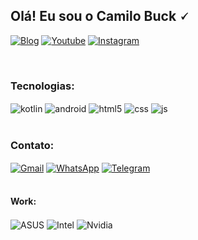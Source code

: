## Olá! Eu sou o Camilo Buck 🗸

[![Blog](https://img.shields.io/website?label=canecadumilo.com&style=for-the-badge&url=https://canecadumilo.com/)]("")
[![Youtube](https://img.shields.io/badge/YouTube-FF0000?style=for-the-badge&logo=youtube&logoColor=white)](https://youtube.com/@iasdmilo?si=kbF1sPxifArNEwTV)
[![Instagram](https://img.shields.io/badge/Instagram-E4405F?style=for-the-badge&logo=instagram&logoColor=white)](https://instagram.com/canecadumilo)

<br/>

### Tecnologias:
<div style="display: inline_block">
<img align="center" alt="kotlin" src="https://img.shields.io/badge/Kotlin-0095D5?&style=for-the-badge&logo=kotlin&logoColor=white" />
<img align="center" alt="android" src="https://img.shields.io/badge/Android-3DDC84?style=for-the-badge&logo=android&logoColor=white" />
  <img align="center" alt="html5" src="https://img.shields.io/badge/HTML5-E34F26?style=for-the-badge&logo=html5&logoColor=white" />
  <img align="center" alt="css" src="https://img.shields.io/badge/CSS3-1572B6?style=for-the-badge&logo=css3&logoColor=white" />
  <img align="center" alt="js" src="https://img.shields.io/badge/JavaScript-F7DF1E?style=for-the-badge&logo=javascript&logoColor=black" />
</div>
<br/>

### Contato:
<div style="display: inline_block">
<a href="mailto:camilobuck@gmail.com"><img align="center" alt="Gmail" src="https://img.shields.io/badge/Gmail-D14836?style=for-the-badge&logo=gmail&logoColor=white" ></a>
<a href="https://wa.me/+5547991086060"><img align="center" alt="WhatsApp" src="https://img.shields.io/badge/WhatsApp-25D366?style=for-the-badge&logo=whatsapp&logoColor=white" ></a>
<a href="https://t.me/camilobuck"><img align="center" alt="Telegram" src="https://img.shields.io/badge/Telegram-2CA5E0?style=for-the-badge&logo=telegram&logoColor=white" ></a>
</div><br/>

#### Work:
<div style="display: inline_block">
<img align="center" alt="ASUS" src="https://img.shields.io/badge/Windows-ASUS_H310M-0078D6?style=for-the-badge&logo=windows&logoColor=white"/>
<img align="center" alt="Intel" src="https://img.shields.io/badge/Intel-Core_i5_9400F-0071C5?style=for-the-badge&logo=intel&logoColor=white"/>
<img align="center" alt="Nvidia" src="https://img.shields.io/badge/NVIDIA-GTX1060-76B900?style=for-the-badge&logo=nvidia&logoColor=white" />
</div>

#
